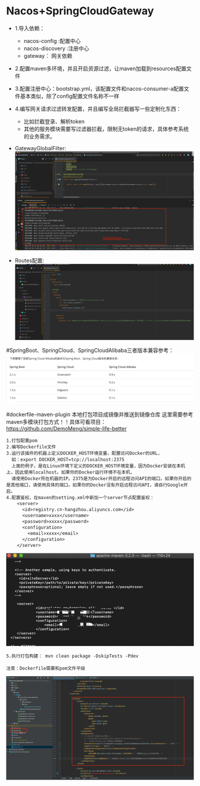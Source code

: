 # Nacos+SpringCloudGateway

- 1.导入依赖：
    * nacos-config :配置中心
    * nacos-discovery :注册中心
    * gateway： 网关依赖
    
- 2.配置maven多环境，并且开启资源过滤，让maven加载到resources配置文件
    
- 3.配置注册中心：bootstrap.yml，该配置文件和nacos-consumer-a配置文件基本类似，除了config配置文件名称不一样

- 4.编写网关请求过滤转发配置，并且编写全局拦截器写一些定制化东西：
   * 比如拦截登录、解析token
   * 其他的服务模块需要写过滤器拦截，限制无token的请求，具体参考系统的业务需求。
   
- GatewayGlobalFilter:
![全局过滤器](images/gateway全局过滤器.jpg)
- Routes配置:
![Routes路由配置](images/gateway路由配置.jpg)


#SpringBoot、SpringCloud、SpringCloudAlibaba三者版本兼容参考：
![版本兼容](images/springboot-cloud-alibaba三者对应版本.jpg)



#dockerfile-maven-plugin 本地打包项目成镜像并推送到镜像仓库 这里需要参考maven多模块打包方式！！具体可看项目： https://github.com/DemoMeng/simple-life-better

    1.打包配置pom
    2.编写Dockerfile文件
    3.运行该插件的机器上定义DOCKER_HOST环境变量，配置访问Docker的URL， 
      如：export DOCKER_HOST=tcp://localhost:2375
      上面的例子，是在Linux环境下定义的DOCKER_HOST环境变量，因为Docker安装在本机上，因此使用localhost。如果你的Docker运行环境不在本机，
      请使用Docker所在机器的IP。2375是为Docker开启的远程访问API的端口，如果你开启的是其他端口，请使用具体的端口。如果你的Docker没有开启远程访问API，请自行Google开启。
    4.配置鉴权，在maven的setting.xml中新加一个server节点配置鉴权：
        <server>
          <id>registry.cn-hangzhou.aliyuncs.com</id>
          <username>xxxx</username>
          <password>xxxx</password>
          <configuration>
            <email>xxxx</email>
          </configuration>
        </server>

![img.png](images/docker打包镜像鉴权配置.png)

    5.执行打包构建： mvn clean package -DskipTests -Pdev
  
    注意：Dockerfile需要和pom文件平级

![img.png](images/docker打包整体配置.png)

